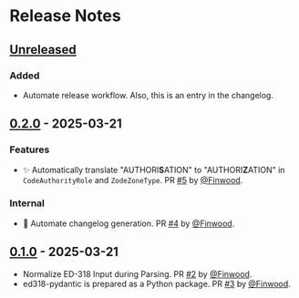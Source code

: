 # Release Notes
<!-- markdownlint-disable MD013 -->

## [Unreleased]

### Added

* Automate release workflow. Also, this is an entry in the changelog.

## [0.2.0] - 2025-03-21

### Features

* ✨ Automatically translate "AUTHORI**S**ATION" to "AUTHORI**Z**ATION" in `CodeAuthorityRole` and `ZodeZoneType`. PR [#5](https://github.com/starcopter/ed318-pydantic/pull/5) by [@Finwood](https://github.com/Finwood).

### Internal

* 👷 Automate changelog generation. PR [#4](https://github.com/starcopter/ed318-pydantic/pull/4) by [@Finwood](https://github.com/Finwood).

## [0.1.0] - 2025-03-21

* Normalize ED-318 Input during Parsing. PR [#2](https://github.com/starcopter/ed318-pydantic/pull/2) by [@Finwood](https://github.com/Finwood).
* ed318-pydantic is prepared as a Python package. PR [#3](https://github.com/starcopter/ed318-pydantic/pull/3) by [@Finwood](https://github.com/Finwood).

[unreleased]: https://github.com/starcopter/ed318-pydantic/compare/v0.2.0...HEAD
[0.2.0]: https://github.com/starcopter/ed318-pydantic/compare/v0.1.0...v0.2.0
[0.1.0]: https://github.com/starcopter/ed318-pydantic/compare/ee449a26d0fe4a3d0f6c9b66200571e6978f0ffa...v0.1.0
